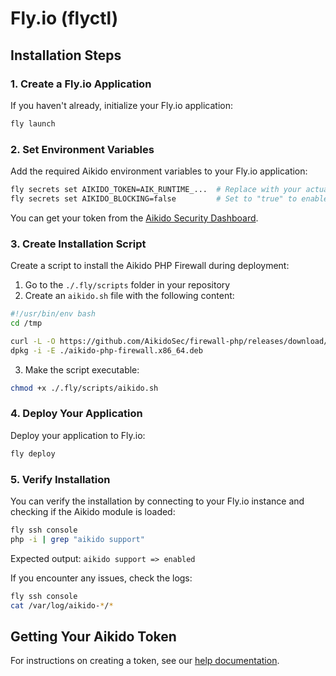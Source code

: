 # Fly.io (flyctl)

## Installation Steps

### 1. Create a Fly.io Application

If you haven't already, initialize your Fly.io application:

```bash
fly launch
```

### 2. Set Environment Variables

Add the required Aikido environment variables to your Fly.io application:

```bash
fly secrets set AIKIDO_TOKEN=AIK_RUNTIME_...  # Replace with your actual token
fly secrets set AIKIDO_BLOCKING=false         # Set to "true" to enable blocking mode
```

You can get your token from the [Aikido Security Dashboard](https://help.aikido.dev/doc/creating-an-aikido-zen-firewall-token/doc6vRJNzC4u).

### 3. Create Installation Script

Create a script to install the Aikido PHP Firewall during deployment:

1. Go to the `./.fly/scripts` folder in your repository
2. Create an `aikido.sh` file with the following content:

```bash
#!/usr/bin/env bash
cd /tmp

curl -L -O https://github.com/AikidoSec/firewall-php/releases/download/v1.0.116/aikido-php-firewall.x86_64.deb
dpkg -i -E ./aikido-php-firewall.x86_64.deb
```

3. Make the script executable:

```bash
chmod +x ./.fly/scripts/aikido.sh
```

### 4. Deploy Your Application

Deploy your application to Fly.io:

```bash
fly deploy
```

### 5. Verify Installation

You can verify the installation by connecting to your Fly.io instance and checking if the Aikido module is loaded:

```bash
fly ssh console
php -i | grep "aikido support"
```

Expected output: `aikido support => enabled`

If you encounter any issues, check the logs:

```bash
fly ssh console
cat /var/log/aikido-*/*
```

## Getting Your Aikido Token

For instructions on creating a token, see our [help documentation](https://help.aikido.dev/doc/creating-an-aikido-zen-firewall-token/doc6vRJNzC4u).
